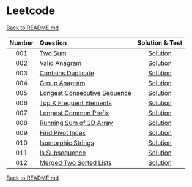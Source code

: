 # Leetcode

[Back to README.md](/README.md)

| Number | Question | Solution & Test | 
|:---:|:---|:---:|
| 001 | [Two Sum](https://leetcode.com/problems/two-sum/) | [Solution](./solutions/001-two-sum.test.js) |
| 002 | [Valid Anagram](https://leetcode.com/problems/valid-anagram/) | [Solution](./solutions/002-valid-anagram.test.js) |
| 003 | [Contains Duplicate](https://leetcode.com/problems/contains-duplicate/) | [Solution](./solutions/003-contains-duplicate.test.js) |
| 004 | [Group Anagram](https://leetcode.com/problems/group-anagrams/) | [Solution](./solutions/004-group-anagram.test.js) |
| 005 | [Longest Consecutive Sequence](https://leetcode.com/problems/longest-consecutive-sequence/) | [Solution](./solutions/005-longest-consecutive-sequence.test.js) |
| 006 | [Top K Frequent Elements](https://leetcode.com/problems/top-k-frequent-elements/) | [Solution](./solutions/006-top-k-frequent-elements.test.js) |
| 007 | [Longest Common Prefix](https://leetcode.com/problems/longest-common-prefix/) | [Solution](./solutions/007-longest-common-prefix.test.js) |
| 008 | [Running Sum of 1D Array](https://leetcode.com/problems/running-sum-of-1d-array/) | [Solution](./solutions/008-running-sum-of-1d-array.test.js) |
| 009 | [Find Pivot Index](https://leetcode.com/problems/find-pivot-index/) | [Solution](./solutions/009-find-pivot-index.test.js) |
| 010 | [Isomorphic Strings](https://leetcode.com/problems/isomorphic-strings/) | [Solution](./solutions/010-isomorphic-strings.test.js) |
| 011 | [Is Subsequence](https://leetcode.com/problems/is-subsequence/) | [Solution](./solutions/011-is-subsequence.test.jss) |
| 012 | [Merged Two Sorted Lists](https://leetcode.com/problems/merge-two-sorted-lists/) | [Solution](./solutions/012-merged-two-sorted-lists.test.js) |



[Back to README.md](/README.md)